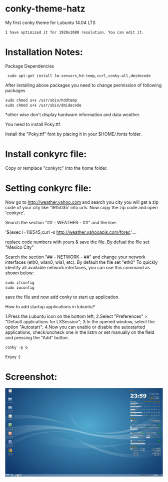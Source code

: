 conky-theme-hatz
=====

My first conky theme for Lubuntu 14.04 LTS

    I have optimized it for 1920x1080 resolution. You can edit it.

Installation Notes:
===================

 Package Dependencies
 
     sudo apt-get install lm-sensors,hd-temp,curl,conky-all,dmidecode

After installing above packages you need to change permission of following packages

    sudo chmod u+s /usr/sbin/hddtemp
    sudo chmod u+s /usr/sbin/dmidecode
    
*other wise don't display hardware information and data weather.
 
You need to install Poky.ttf.

Install the "Poky.ttf" font by placing it in your $HOME/.fonts folder.


Install conkyrc file:
======================

Copy or remplace "conkyrc" into the home folder.

Setting conkyrc file:
======================

Now go to http://weather.yahoo.com and search you city
you will get a zip code of your city like '1915035' into urls.
Now copy the zip code and open 'conkyrc'.

Search the section "## - WEATHER - ##" and the line:

'${exec l=116545;curl -s http://weather.yahooapis.com/forec'....

replace code numbers with yours & save the file. By defual the file set "Mexico City"


Search the section "## - NETWORK - ##" and change your network interfaces (eth0, wlan0, wla1, etc). By default the file set "eth0"
To quickly identify all available network interfaces, you can use this command as shown below:

    sudo ifconfig
    sudo iwconfig

save the file and now add conky to start up application.

How to add startup applications in lubuntu?

1.Press the Lubuntu icon on the bottom left;
2.Select "Preferences" > "Default applications for LXSession";
3.In the opened window, select the option "Autostart";
4.Now you can enable or disable the autostarted applications, check/uncheck one in the listm or set manually on the field and pressing the "Add" button.

    conky -p 6

Enjoy :)


Screenshot:
==========
<img src='ScreenShot.png' alt='image' />

